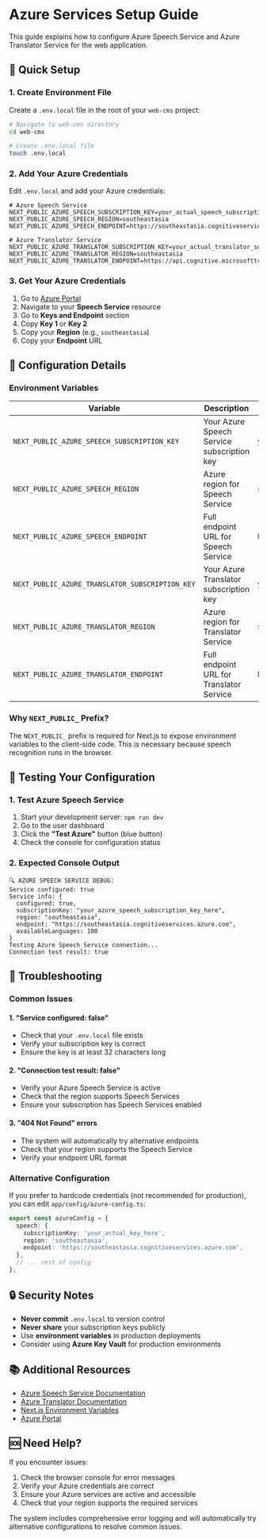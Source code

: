 # Azure Services Setup Guide

This guide explains how to configure Azure Speech Service and Azure Translator Service for the web application.

## 🚀 Quick Setup

### 1. Create Environment File

Create a `.env.local` file in the root of your `web-cms` project:

```bash
# Navigate to web-cms directory
cd web-cms

# Create .env.local file
touch .env.local
```

### 2. Add Your Azure Credentials

Edit `.env.local` and add your Azure credentials:

```env
# Azure Speech Service
NEXT_PUBLIC_AZURE_SPEECH_SUBSCRIPTION_KEY=your_actual_speech_subscription_key_here
NEXT_PUBLIC_AZURE_SPEECH_REGION=southeastasia
NEXT_PUBLIC_AZURE_SPEECH_ENDPOINT=https://southeastasia.cognitiveservices.azure.com

# Azure Translator Service
NEXT_PUBLIC_AZURE_TRANSLATOR_SUBSCRIPTION_KEY=your_actual_translator_subscription_key_here
NEXT_PUBLIC_AZURE_TRANSLATOR_REGION=southeastasia
NEXT_PUBLIC_AZURE_TRANSLATOR_ENDPOINT=https://api.cognitive.microsofttranslator.com
```

### 3. Get Your Azure Credentials

1. Go to [Azure Portal](https://portal.azure.com)
2. Navigate to your **Speech Service** resource
3. Go to **Keys and Endpoint** section
4. Copy **Key 1** or **Key 2**
5. Copy your **Region** (e.g., `southeastasia`)
6. Copy your **Endpoint** URL

## 🔧 Configuration Details

### Environment Variables

| Variable | Description | Example |
|----------|-------------|---------|
| `NEXT_PUBLIC_AZURE_SPEECH_SUBSCRIPTION_KEY` | Your Azure Speech Service subscription key | `your_azure_speech_subscription_key_here` |
| `NEXT_PUBLIC_AZURE_SPEECH_REGION` | Azure region for Speech Service | `southeastasia` |
| `NEXT_PUBLIC_AZURE_SPEECH_ENDPOINT` | Full endpoint URL for Speech Service | `https://southeastasia.cognitiveservices.azure.com` |
| `NEXT_PUBLIC_AZURE_TRANSLATOR_SUBSCRIPTION_KEY` | Your Azure Translator subscription key | `your_azure_translator_subscription_key_here` |
| `NEXT_PUBLIC_AZURE_TRANSLATOR_REGION` | Azure region for Translator Service | `southeastasia` |
| `NEXT_PUBLIC_AZURE_TRANSLATOR_ENDPOINT` | Full endpoint URL for Translator Service | `https://api.cognitive.microsofttranslator.com` |

### Why `NEXT_PUBLIC_` Prefix?

The `NEXT_PUBLIC_` prefix is required for Next.js to expose environment variables to the client-side code. This is necessary because speech recognition runs in the browser.

## 🧪 Testing Your Configuration

### 1. Test Azure Speech Service

1. Start your development server: `npm run dev`
2. Go to the user dashboard
3. Click the **"Test Azure"** button (blue button)
4. Check the console for configuration status

### 2. Expected Console Output

```
🔍 AZURE SPEECH SERVICE DEBUG:
Service configured: true
Service info: {
  configured: true,
  subscriptionKey: "your_azure_speech_subscription_key_here",
  region: "southeastasia",
  endpoint: "https://southeastasia.cognitiveservices.azure.com",
  availableLanguages: 100
}
Testing Azure Speech Service connection...
Connection test result: true
```

## 🚨 Troubleshooting

### Common Issues

#### 1. "Service configured: false"
- Check that your `.env.local` file exists
- Verify your subscription key is correct
- Ensure the key is at least 32 characters long

#### 2. "Connection test result: false"
- Verify your Azure Speech Service is active
- Check that the region supports Speech Services
- Ensure your subscription has Speech Services enabled

#### 3. "404 Not Found" errors
- The system will automatically try alternative endpoints
- Check that your region supports the Speech Service
- Verify your endpoint URL format

### Alternative Configuration

If you prefer to hardcode credentials (not recommended for production), you can edit `app/config/azure-config.ts`:

```typescript
export const azureConfig = {
  speech: {
    subscriptionKey: 'your_actual_key_here',
    region: 'southeastasia',
    endpoint: 'https://southeastasia.cognitiveservices.azure.com',
  },
  // ... rest of config
};
```

## 🔒 Security Notes

- **Never commit** `.env.local` to version control
- **Never share** your subscription keys publicly
- Use **environment variables** in production deployments
- Consider using **Azure Key Vault** for production environments

## 📚 Additional Resources

- [Azure Speech Service Documentation](https://docs.microsoft.com/azure/cognitive-services/speech-service/)
- [Azure Translator Documentation](https://docs.microsoft.com/azure/cognitive-services/translator/)
- [Next.js Environment Variables](https://nextjs.org/docs/basic-features/environment-variables)
- [Azure Portal](https://portal.azure.com)

## 🆘 Need Help?

If you encounter issues:

1. Check the browser console for error messages
2. Verify your Azure credentials are correct
3. Ensure your Azure services are active and accessible
4. Check that your region supports the required services

The system includes comprehensive error logging and will automatically try alternative configurations to resolve common issues.
